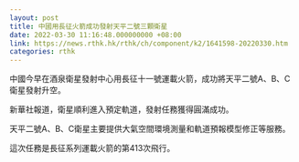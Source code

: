 ```yaml
---
layout: post
title: 中國用長征火箭成功發射天平二號三顆衛星
date: 2022-03-30 11:16:48.000000000 +08:00
link: https://news.rthk.hk/rthk/ch/component/k2/1641598-20220330.htm
categories: rthk
---
```


中國今早在酒泉衛星發射中心用長征十一號運載火箭，成功將天平二號A、B、C衛星發射升空。

新華社報道，衛星順利進入預定軌道，發射任務獲得圓滿成功。

天平二號A、B、C衛星主要提供大氣空間環境測量和軌道預報模型修正等服務。

這次任務是長征系列運載火箭的第413次飛行。
